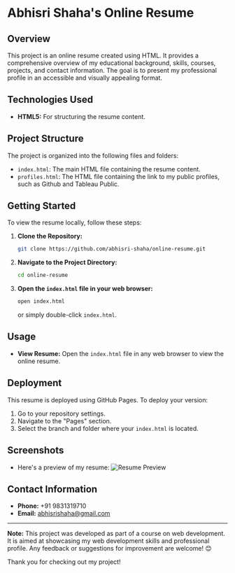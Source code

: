 # Abhisri Shaha's Online Resume

## Overview
This project is an online resume created using HTML. It provides a comprehensive overview of my educational background, skills, courses, projects, and contact information. The goal is to present my professional profile in an accessible and visually appealing format.

## Technologies Used
- **HTML5:** For structuring the resume content.

## Project Structure
The project is organized into the following files and folders:
- `index.html`: The main HTML file containing the resume content.
- `profiles.html`: The HTML file containing the link to my public profiles, such as Github and Tableau Public.

## Getting Started
To view the resume locally, follow these steps:
1. **Clone the Repository:**
    ```bash
    git clone https://github.com/abhisri-shaha/online-resume.git
    ```
2. **Navigate to the Project Directory:**
    ```bash
    cd online-resume
    ```
3. **Open the `index.html` file in your web browser:**
    ```bash
    open index.html
    ```
   or simply double-click `index.html`.

## Usage
- **View Resume:** Open the `index.html` file in any web browser to view the online resume.

## Deployment
This resume is deployed using GitHub Pages. To deploy your version:
1. Go to your repository settings.
2. Navigate to the "Pages" section.
3. Select the branch and folder where your `index.html` is located.

## Screenshots
- Here's a preview of my resume:
![Resume Preview](https://github.com/abhisri-shaha/Online-Resume/assets/174130342/7992ccd8-c4da-424e-8baf-90a98571e810)


## Contact Information
- **Phone:** +91 9831319710
- **Email:** [abhisrishaha@gmail.com](mailto:abhisrishaha@gmail.com)

---

**Note:** This project was developed as part of a course on web development. It is aimed at showcasing my web development skills and professional profile. Any feedback or suggestions for improvement are welcome! 😊

Thank you for checking out my project!
